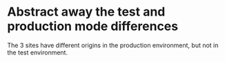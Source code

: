 # Abstract away the test and production mode differences

The 3 sites have different origins in the production environment, but not in the test environment.
